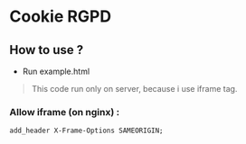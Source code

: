 # Cookie RGPD


## How to use ?

- Run example.html

> This code run only on server, because i use iframe tag.

### Allow iframe (on nginx) :

```
add_header X-Frame-Options SAMEORIGIN;
```
